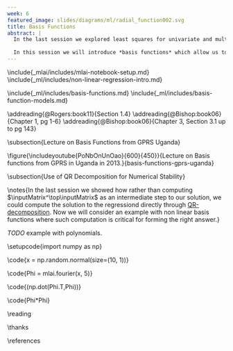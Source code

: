 ```yaml
---
week: 6
featured_image: slides/diagrams/ml/radial_function002.svg
title: Basis Functions
abstract: |
  In the last session we explored least squares for univariate and multivariate *regression*. We introduced *matrices*, *linear algebra* and *derivatives*. 
  
  In this session we will introduce *basis functions* which allow us to implement *non-linear regression models*.
---
```


\include{_mlai/includes/mlai-notebook-setup.md}
\include{_ml/includes/non-linear-regression-intro.md}

\include{_ml/includes/basis-functions.md}
\include{_ml/includes/basis-function-models.md}

\addreading{@Rogers:book11}{Section 1.4}
\addreading{@Bishop:book06}{Chapter 1, pg 1-6}
\addreading{@Bishop:book06}{Chapter 3, Section 3.1 up to pg 143}



\subsection{Lecture on Basis Functions from GPRS Uganda}

\figure{\includeyoutube{PoNbOnUnOao}{600}{450}}{Lecture on Basis functions from GPRS in Uganda in 2013.}{basis-functions-gprs-uganda}

\subsection{Use of QR Decomposition for Numerical Stability}

\notes{In the last session we showed how rather than computing $\inputMatrix^\top\inputMatrix$ as an intermediate step to our solution, we could compute the solution to the regressiond directly through [QR-decomposition](http://en.wikipedia.org/wiki/QR_decomposition). Now we will consider an example with non linear basis functions where such computation is critical for forming the right answer.}

*TODO* example with polynomials.

\setupcode{import numpy as np}

\code{x = np.random.normal(size=(10, 1))}

\code{Phi = mlai.fourier(x, 5)}

\code{(np.dot(Phi.T,Phi))}

\code{Phi*Phi}

\reading

\thanks

\references
